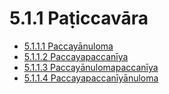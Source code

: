 # 5.1.1 Paṭiccavāra

* [5.1.1.1 Paccayānuloma](5.1.1/5.1.1.1.md)
* [5.1.1.2 Paccayapaccanīya](5.1.1/5.1.1.2.md)
* [5.1.1.3 Paccayānulomapaccanīya](5.1.1/5.1.1.3.md)
* [5.1.1.4 Paccayapaccanīyānuloma](5.1.1/5.1.1.4.md)
